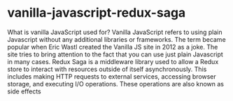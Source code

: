 # vanilla-javascript-redux-saga
What is vanilla JavaScript used for?
Vanilla JavaScript refers to using plain Javascript without any additional libraries or frameworks. 
The term became popular when Eric Wastl created the Vanilla JS site in 2012 as a joke. 
The site tries to bring attention to the fact that you can use just plain Javascript in many cases.
Redux Saga is a middleware library used to allow a Redux store to interact with resources outside of itself asynchronously. 
This includes making HTTP requests to external services, accessing browser storage, and executing I/O operations. 
These operations are also known as side effects
